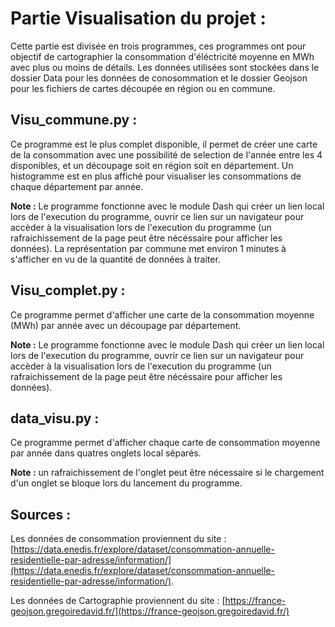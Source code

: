 # Partie Visualisation du projet :

Cette partie est divisée en trois programmes, ces programmes ont pour objectif de cartographier la consommation d'éléctricité moyenne en MWh avec plus ou moins de détails. Les données utilisées sont stockées dans le dossier Data pour les données de conosommation et le dossier Geojson pour les fichiers de cartes découpée en région ou en commune. 

## Visu_commune.py :

Ce programme est le plus complet disponible, il permet de créer une carte de la consommation avec une possibilité de selection de l'année entre les 4 disponibles, et un découpage soit en région soit en département. Un histogramme est en plus affiché pour visualiser les consommations de chaque département par année. 

__Note :__ Le programme fonctionne avec le module Dash qui créer un lien local lors de l'execution du programme, ouvrir ce lien sur un navigateur pour accèder à la visualisation lors de l'execution du programme (un rafraichissement de la page peut être nécéssaire pour afficher les données). La représentation par commune met environ 1 minutes à s'afficher en vu de la quantité de données à traiter. 

## Visu_complet.py :

Ce programme permet d'afficher  une carte de la consommation moyenne (MWh) par année avec un découpage par département. 

__Note :__ Le programme fonctionne avec le module Dash qui créer un lien local lors de l'execution du programme, ouvrir ce lien sur un navigateur pour accèder à la visualisation lors de l'execution du programme (un rafraichissement de la page peut être nécéssaire pour afficher les données).

## data_visu.py :

Ce programme permet d'afficher chaque carte de consommation moyenne par année dans quatres onglets local séparés. 

__Note :__ un rafraichissement de l'onglet peut être nécessaire si le chargement d'un onglet se bloque lors du lancement du programme. 

## Sources :

Les données de consommation proviennent du site : [https://data.enedis.fr/explore/dataset/consommation-annuelle-residentielle-par-adresse/information/](https://data.enedis.fr/explore/dataset/consommation-annuelle-residentielle-par-adresse/information/).

Les données de Cartographie proviennent du site : [https://france-geojson.gregoiredavid.fr/](https://france-geojson.gregoiredavid.fr/)
